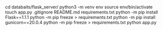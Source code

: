 cd databaits/flask_server/
python3 -m venv env
source env/bin/activate
touch app.py .gitignore README.md requirements.txt
python -m pip install Flask==1.1.1
python -m pip freeze > requirements.txt
python -m pip install gunicorn==20.0.4
python -m pip freeze > requirements.txt
python app.py 